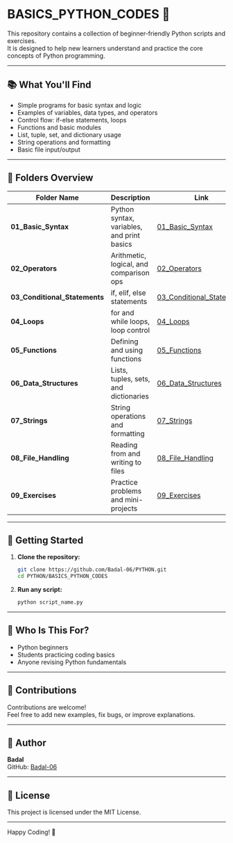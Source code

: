 # BASICS_PYTHON_CODES 🐍

This repository contains a collection of beginner-friendly Python scripts and exercises.  
It is designed to help new learners understand and practice the core concepts of Python programming.

---

## 📚 What You'll Find

- Simple programs for basic syntax and logic
- Examples of variables, data types, and operators
- Control flow: if-else statements, loops
- Functions and basic modules
- List, tuple, set, and dictionary usage
- String operations and formatting
- Basic file input/output

---

## 📁 Folders Overview

| Folder Name                | Description                                   | Link                                         |
|----------------------------|-----------------------------------------------|----------------------------------------------|
| **01_Basic_Syntax**        | Python syntax, variables, and print basics    | [01_Basic_Syntax](./01_Basic_Syntax)         |
| **02_Operators**           | Arithmetic, logical, and comparison ops       | [02_Operators](./02_Operators)               |
| **03_Conditional_Statements** | if, elif, else statements                 | [03_Conditional_Statements](./03_Conditional_Statements) |
| **04_Loops**               | for and while loops, loop control             | [04_Loops](./04_Loops)                       |
| **05_Functions**           | Defining and using functions                  | [05_Functions](./05_Functions)               |
| **06_Data_Structures**     | Lists, tuples, sets, and dictionaries         | [06_Data_Structures](./06_Data_Structures)   |
| **07_Strings**             | String operations and formatting              | [07_Strings](./07_Strings)                   |
| **08_File_Handling**       | Reading from and writing to files             | [08_File_Handling](./08_File_Handling)       |
| **09_Exercises**           | Practice problems and mini-projects           | [09_Exercises](./09_Exercises)               |

---

## 🚀 Getting Started

1. **Clone the repository:**
   ```bash
   git clone https://github.com/Badal-06/PYTHON.git
   cd PYTHON/BASICS_PYTHON_CODES
   ```

2. **Run any script:**
   ```bash
   python script_name.py
   ```

---

## 🎯 Who Is This For?

- Python beginners
- Students practicing coding basics
- Anyone revising Python fundamentals

---

## 🤝 Contributions

Contributions are welcome!  
Feel free to add new examples, fix bugs, or improve explanations.

---

## 👤 Author

**Badal**  
GitHub: [Badal-06](https://github.com/Badal-06)

---

## 📄 License

This project is licensed under the MIT License.

---

Happy Coding! 🚀